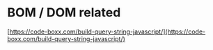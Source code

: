 # BOM / DOM related

[https://code-boxx.com/build-query-string-javascript/](https://code-boxx.com/build-query-string-javascript/)

